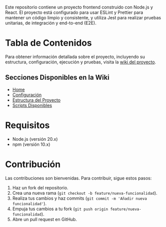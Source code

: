Este repositorio contiene un proyecto frontend construido con Node.js y React. El proyecto está configurado para usar ESLint y Prettier para mantener un código limpio y consistente, y utiliza Jest para realizar pruebas unitarias, de integración y end-to-end (E2E).

# Tabla de Contenidos

Para obtener información detallada sobre el proyecto, incluyendo su estructura, configuración, ejecución y pruebas, visita la [wiki del proyecto](https://github.com/JeanPiffaut/frontend_firebase_project/wiki).

## Secciones Disponibles en la Wiki

-   [Home](https://github.com/JeanPiffaut/frontend_firebase_project/wiki)
-   [Configuración](https://github.com/JeanPiffaut/frontend_firebase_project/wiki/Configuraci%C3%B3n)
-   [Estructura del Proyecto](https://github.com/JeanPiffaut/frontend_firebase_project/wiki/Estructura-del-Proyecto)
-   [Scripts Disponibles](https://github.com/JeanPiffaut/frontend_firebase_project/wiki/Scripts-Disponibles)

# Requisitos

-   Node.js (versión 20.x)
-   npm (versión 10.x)

# Contribución

Las contribuciones son bienvenidas. Para contribuir, sigue estos pasos:

1. Haz un fork del repositorio.
2. Crea una nueva rama (`git checkout -b feature/nueva-funcionalidad`).
3. Realiza tus cambios y haz commits (`git commit -m 'Añadir nueva funcionalidad'`).
4. Empuja tus cambios a tu fork (`git push origin feature/nueva-funcionalidad`).
5. Abre un pull request en GitHub.
